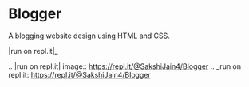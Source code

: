 # Blogger
A blogging website design using HTML and CSS.


|run on repl.it|_

.. |run on repl.it| image:: https://repl.it/@SakshiJain4/Blogger
.. _run on repl.it: https://repl.it/@SakshiJain4/Blogger
